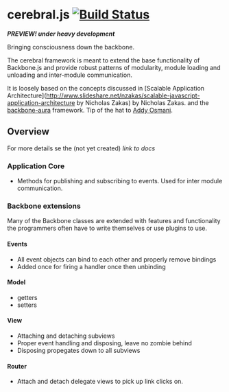 cerebral.js [![Build Status](https://secure.travis-ci.org/gorillatron/cerebral.png?branch=master)](http://travis-ci.org/gorillatron/cerebral)
===========
***PREVIEW! under heavy development***    

Bringing consciousness down the backbone.  
  
The cerebral framework is meant to extend the base functionality of Backbone.js and provide 
robust patterns of modularity, module loading and unloading and inter-module communication.    

It is loosely based on the concepts discussed in [Scalable Application Architecture](http://www.slideshare.net/nzakas/scalable-javascript-application-architecture by Nicholas Zakas) by Nicholas Zakas. and the [backbone-aura](https://github.com/addyosmani/backbone-aura) framework. Tip of the hat to [Addy Osmani](http://addyosmani.com/blog/).

## Overview

For more details se the (not yet created) *link to docs*

### Application Core

* Methods for publishing and subscribing to events. Used for inter module communication.

### Backbone extensions

Many of the Backbone classes are extended with features and functionality the programmers often have to write themselves or use plugins to use.

#### Events

* All event objects can bind to each other and properly remove bindings
* Added once for firing a handler once then unbinding

#### Model

* getters
* setters

#### View

* Attaching and detaching subviews
* Proper event handling and disposing, leave no zombie behind
* Disposing propegates down to all subviews

#### Router

* Attach and detach delegate views to pick up link clicks on.
